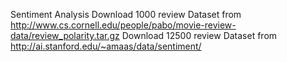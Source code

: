 Sentiment Analysis
Download 1000 review Dataset from http://www.cs.cornell.edu/people/pabo/movie-review-data/review_polarity.tar.gz
Download 12500 review Dataset from http://ai.stanford.edu/~amaas/data/sentiment/
